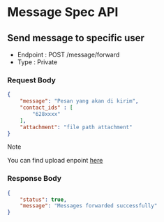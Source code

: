# Message Spec API

## Send message to specific user

- Endpoint : POST /message/forward
- Type : Private

### Request Body 

```json
{
    "message": "Pesan yang akan di kirim",
    "contact_ids" : [
        "628xxxx"
    ],
    "attachment": "file path attachment"
}
```

>[!NOTE]
> You can find upload enpoint [here]() 

### Response Body

```json
{
    "status": true,
    "message": "Messages forwarded successfully"
}
```